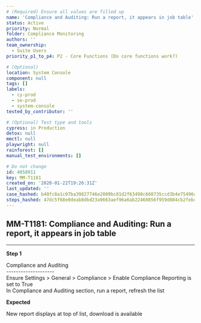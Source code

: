 ```yaml
---
# (Required) Ensure all values are filled up
name: 'Compliance and Auditing: Run a report, it appears in job table'
status: Active
priority: Normal
folder: Compliance Monitoring
authors: ''
team_ownership:
  - Suite Users
priority_p1_to_p4: P2 - Core Functions (Do core functions work?)

# (Optional)
location: System Console
component: null
tags: []
labels:
  - cy-prod
  - se-prod
  - system-console
tested_by_contributor: ''

# (Optional) Test type and tools
cypress: in Production
detox: null
mmctl: null
playwright: null
rainforest: []
manual_test_environments: []

# Do not change
id: 4058911
key: MM-T1181
created_on: '2020-01-22T19:26:31Z'
last_updated: ''
case_hashed: b40fc8a1c07ba39827746e2009bc01d2f63498c660735ccd3b4e75496c31041af6c2934ac8c3aa8eb3b047da7c00f542
steps_hashed: 47dc5f68e0deab8dbd23a9663aef96a6ab22460856f959d884cb2feb4a12f3276ca0b49f1d5ca4d91a3679c2fae02261
---
```


<!-- (Auto-generated) Based on frontmatter's "key" and "name" -->

## MM-T1181: Compliance and Auditing: Run a report, it appears in job table

---

**Step 1**

Compliance and Auditing\
\--------------------\
Ensure Settings > General > Compliance > Enable Compliance Reporting is set to True\
In Compliance and Auditing section, run a report, refresh the list

**Expected**

New report displays at top of list, download is available
